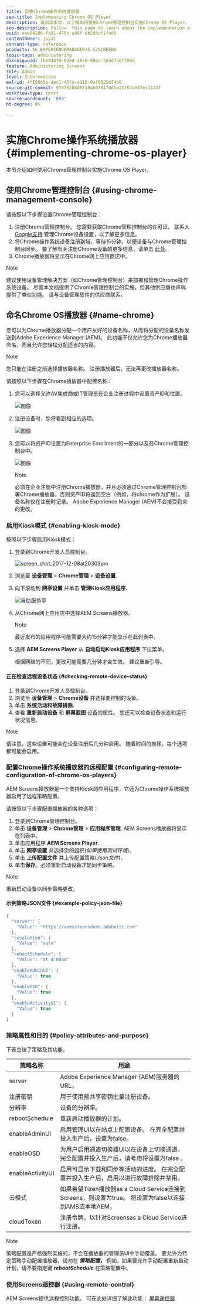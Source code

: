```yaml
---
title: 实施Chrome操作系统播放器
seo-title: Implementing Chrome OS Player
description: 请阅读本页，以了解如何使用Chrome管理控制台实施Chrome OS Player。
seo-description: Follow  this page to learn about the implementation of the Chrome OS Player using the Chrome Management Console.
uuid: eee84286-fa81-475c-ad6f-db2d6cf1fed5
contentOwner: jsyal
content-type: reference
products: SG_EXPERIENCEMANAGER/6.5/SCREENS
topic-tags: administering
discoiquuid: 1be944f0-02ed-48c6-98bc-504d758ff866
feature: Administering Screens
role: Admin
level: Intermediate
exl-id: 4f16605b-aec1-45fa-a110-0af6925b74b0
source-git-commit: 970762bb08f19ab07917dd5a21f67a007ec1143f
workflow-type: tm+mt
source-wordcount: '893'
ht-degree: 0%

---
```


# 实施Chrome操作系统播放器  {#implementing-chrome-os-player}

本节介绍如何使用Chrome管理控制台实施Chrome OS Player。

## 使用Chrome管理控制台 {#using-chrome-management-console}

请按照以下步骤设置Chrome管理控制台：

1. 注册Chrome管理控制台。 您需要获取Chrome管理控制台的许可证。 联系人 [Google支持](https://support.google.com/chrome/a/answer/1375678?hl=en&amp;ref_topic=2935995) 管理Chrome设备设置，以了解更多信息。
1. 将Chrome操作系统设备注册到域，等待15分钟，以便设备与Chrome管理控制台同步。 要了解有关注册Chrome设备的更多信息，请单击 [此处](https://support.google.com/chrome/a/answer/1360534?hl=en).
1. Chrome播放器将显示在Chrome网上应用商店中。

>[!NOTE]
>
>建议使用设备管理解决方案（如Chrome管理控制台）来部署和管理Chrome操作系统设备。 尽管本文档提供了Chrome管理控制台的实施，但其他供应商也声称提供了类似功能。 请与设备管理软件的供应商联系。

## 命名Chrome OS播放器 {#name-chrome}

您可以为Chrome播放器分配一个用户友好的设备名称，从而将分配的设备名称发送到Adobe Experience Manager (AEM)。 此功能不仅允许您为Chrome播放器命名，而且允许您轻松分配适当的内容。

>[!NOTE]
>您只能在注册之前选择播放器名称。 注册播放器后，无法再更改播放器名称。

请按照以下步骤在Chrome播放器中配置名称：

1. 您可以选择允许AV集成商或IT管理员在企业注册过程中设置资产ID和位置。

   ![图像](/help/user-guide/assets/chrome-device/chrome1.png)

1. 注册设备时，您将看到相应的选项。

   ![图像](/help/user-guide/assets/chrome-device/chrome2.jpg)

1. 您可以将资产ID设置为Enterprise Enrollment的一部分以及在Chrome管理控制台中。

   ![图像](/help/user-guide/assets/chrome-device/chrome3.png)

   >[!NOTE]
   >必须在企业注册中注册Chrome播放器，并且必须通过Chrome管理控制台部署Chrome播放器，否则资产ID将返回空白（例如，将chrome作为扩展）。 设备名称仅在注册时记录。 Adobe Experience Manager (AEM)不会接受将来的更改。

### 启用Kiosk模式 {#enabling-kiosk-mode}

按照以下步骤启用Kiosk模式：

1. 登录到Chrome开发人员控制台。

   ![screen_shot_2017-12-08at20303pm](assets/screen_shot_2017-12-08at20303pm.png)

1. 浏览至 **设备管理** > **Chrome管理** > **设备设置**.
1. 向下滚动到 **网亭设置** 并单击 **管理Kiosk应用程序**.

   ![自助服务亭](assets/kiosk.png)

1. 从Chrome网上应用店中选择AEM Screens播放器。

   >[!NOTE]
   >
   >最近发布的应用程序可能需要大约15分钟才能显示在此列表中。

1. 选择 **AEM Screens Player** 从 **自动启动Kiosk应用程序** 下拉菜单。

   根据网络的不同，更改可能需要几分钟才会生效。 建议重新引导。

#### 正在检查远程设备状态 {#checking-remote-device-status}

1. 登录到Chrome开发人员控制台。
1. 浏览至 **设备管理** > **Chrome设备** 并选择要控制的设备。
1. 单击 **系统活动和故障排除**.
1. 查看 **重新启动设备** 和 **屏幕截图** 设备的属性。 您还可以检查设备状态和运行状况信息。

>[!NOTE]
>
>请注意，这些设置可能会在设备注册后几分钟启用。 随着时间的推移，每个选项都可能会启用。

### 配置Chrome操作系统播放器的远程配置 {#configuring-remote-configuration-of-chrome-os-players}

AEM Screens播放器是一个支持Kiosk的应用程序，它还为Chrome操作系统播放器启用了远程策略配置。

请按照以下步骤配置播放器的各种选项：

1. 登录到Chrome管理控制台。
1. 单击 **设备管理** > **Chrome管理** > **应用程序管理**. AEM Screens播放器将显示在列表中。
1. 单击应用程序 **AEM Screens Player**.
1. 单击 **网亭设置** 并选择您的组织(*如果使用测试环境*)。
1. 单击 **上传配置文件** 并上传配置策略(*Json文件*)。
1. 单击&#x200B;**保存**。必须重新启动设备才能同步策略。

>[!NOTE]
>
>重新启动设备以同步策略更改。

#### 示例策略JSON文件 {#example-policy-json-file}

```java
{
  "server": {
    "Value": "https://aemscreensdemo.adobeitc.com"
  },
  "resolution": {
    "Value": "auto"
  },
  "rebootSchedule": {
    "Value": "at 4:00am"
  },
  "enableAdminUI": {
    "Value": true
  },
  "enableOSD": {
    "Value": true
  },
  "enableActivityUI": {
    "Value": true
  }
}
```

### 策略属性和目的 {#policy-attributes-and-purpose}

下表总结了策略及其功能。

| **策略名称** | **用途** |
|---|---|
| server | Adobe Experience Manager (AEM)服务器的URL。 |
| 注册密钥 | 用于使用预共享密钥批量注册设备。 |
| 分辨率 | 设备的分辨率。 |
| rebootSchedule | 重新启动播放器的计划。 |
| enableAdminUI | 启用管理UI以在站点上配置设备。 在完全配置并投入生产后，设置为false。 |
| enableOSD | 为用户启用通道切换器UI以在设备上切换通道。 完全配置并投入生产后，请考虑将设置为false 。 |
| enableActivityUI | 启用可显示下载和同步等活动的进度。 在完全配置并投入生产后，启用以进行故障排除并禁用。 |
| 云模式 | 如果希望Tizen播放器as a Cloud Service连接到Screens，则设置为true。 将设置为false以连接到AMS或本地AEM。 |
| cloudToken | 注册令牌，以针对Screensas a Cloud Service进行注册。 |

>[!NOTE]
>
>策略配置是严格强制实施的，不会在播放器的管理员UI中手动覆盖。 要允许为特定策略手动配置播放器，请勿在 ***策略配置，*** 例如，如果要允许手动配置重新启动计划，请不要指定键 ***rebootSchedule*** 在策略配置中。

### 使用Screens遥控器 {#using-remote-control}

AEM Screens提供远程控制功能。 可在此处详细了解此功能： [屏幕遥控器](implementing-remote-control.md)
